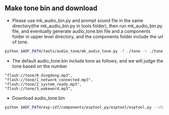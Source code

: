 ## Make tone bin and download

- Please use mk_audio_bin.py and prompt sound file in the same directory(the mk_audio_bin.py in tools folder), then run mk_audio_bin.py file, and eventually generate audio_tone.bin file and a components folder in upper level directory, and the components folder include the url of tone.

``` bash
python $ADF_PATH/tools/audio_tone/mk_audio_tone.py -f ./tone -r ./tone
```

- The default audio_tone.bin include tone as follows, and we will judge the tone based on the number

```
"flash://tone/0_dingdong.mp3",
"flash://tone/1_network_connected.mp3",
"flash://tone/2_system_ready.mp3",
"flash://tone/3_wakeword.mp3",
```

- Download audio_tone.bin

``` bash
python $ADF_PATH/esp-idf/components/esptool_py/esptool/esptool.py --chip esp32 --port /dev/ttyUSB0 --baud 460800 --before default_reset --after hard_reset write_flash -z --flash_mode dio --flash_freq 40m --flash_size detect 0x210000 ./tone/audio_tone.bin
```
